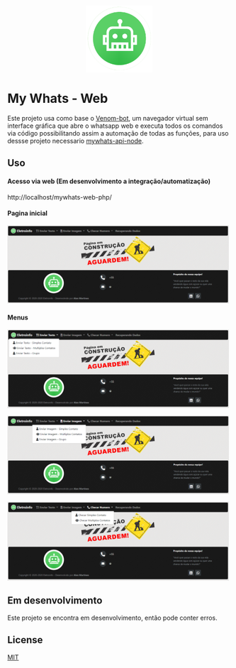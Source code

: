 
<p align="center">
  <img src="./images/whatsapp-bot.png" width="150" alt="My Whats">
</p>

# My Whats - Web
 Este projeto usa como base o [Venom-bot](https://github.com/orkestral/venom "Venom-bot"), um navegador virtual sem interface gráfica que abre o whatsapp web e executa todos os comandos via código possibilitando assim a automação de todas as funções, para uso dessse projeto necessario [mywhats-api-node](https://github.com/AlanMartines/mywhats-api-node "mywhats-api-node").

## Uso
#### Acesso via web (Em desenvolvimento a integração/automatização)
http://localhost/mywhats-web-php/

#### Pagina inicial
<p align="left">
  <img src="./public/prints/Screenshot_1.png" width="500" alt="My Whats">
</p>

#### Menus
<p align="left">
  <img src="./public/prints/Screenshot_2.png" width="500" alt="My Whats">
</p>
<p align="left">
  <img src="./public/prints/Screenshot_3.png" width="500" alt="My Whats">
</p>
<p align="left">
  <img src="./public/prints/Screenshot_4.png" width="500" alt="My Whats">
</p>

## Em desenvolvimento
Este projeto se encontra em desenvolvimento, então pode conter erros.

## License
[MIT](https://choosealicense.com/licenses/mit/)